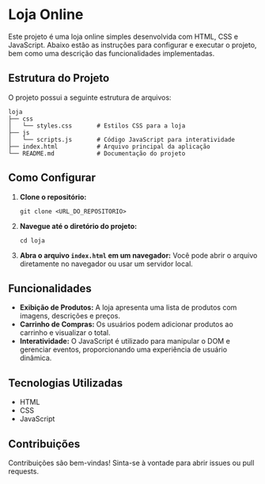 # Loja Online

Este projeto é uma loja online simples desenvolvida com HTML, CSS e JavaScript. Abaixo estão as instruções para configurar e executar o projeto, bem como uma descrição das funcionalidades implementadas.

## Estrutura do Projeto

O projeto possui a seguinte estrutura de arquivos:

```
loja
├── css
│   └── styles.css       # Estilos CSS para a loja
├── js
│   └── scripts.js       # Código JavaScript para interatividade
├── index.html           # Arquivo principal da aplicação
└── README.md            # Documentação do projeto
```

## Como Configurar

1. **Clone o repositório:**
   ```
   git clone <URL_DO_REPOSITORIO>
   ```

2. **Navegue até o diretório do projeto:**
   ```
   cd loja
   ```

3. **Abra o arquivo `index.html` em um navegador:**
   Você pode abrir o arquivo diretamente no navegador ou usar um servidor local.

## Funcionalidades

- **Exibição de Produtos:** A loja apresenta uma lista de produtos com imagens, descrições e preços.
- **Carrinho de Compras:** Os usuários podem adicionar produtos ao carrinho e visualizar o total.
- **Interatividade:** O JavaScript é utilizado para manipular o DOM e gerenciar eventos, proporcionando uma experiência de usuário dinâmica.

## Tecnologias Utilizadas

- HTML
- CSS
- JavaScript

## Contribuições

Contribuições são bem-vindas! Sinta-se à vontade para abrir issues ou pull requests.